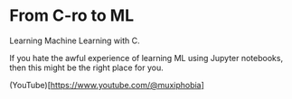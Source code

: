 # From C-ro to ML
Learning Machine Learning with C.

If you hate the awful experience of learning ML using Jupyter notebooks, then this might be the right place for you.

(YouTube)[https://www.youtube.com/@muxiphobia]
